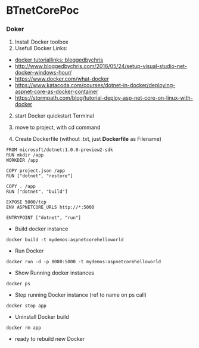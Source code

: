 # BTnetCorePoc


### Doker

1. Install Docker toolbox
2. Usefull Docker Links: 
  * [docker tutoriallinks: bloggedbychris](http://www.bloggedbychris.com/2016/05/24/setup-visual-studio-net-docker-windows-hour/)
  * http://www.bloggedbychris.com/2016/05/24/setup-visual-studio-net-docker-windows-hour/ 
  * https://www.docker.com/what-docker
  * https://www.katacoda.com/courses/dotnet-in-docker/deploying-aspnet-core-as-docker-container
  * https://stormpath.com/blog/tutorial-deploy-asp-net-core-on-linux-with-docker

2. start Docker quickstart Terminal

3. move to project, with cd command

4. Create Dockerfile (without .txt, just **Dockerfile** as Filename)
```
FROM microsoft/dotnet:1.0.0-preview2-sdk
RUN mkdir /app
WORKDIR /app

COPY project.json /app
RUN ["dotnet", "restore"]

COPY . /app
RUN ["dotnet", "build"]

EXPOSE 5000/tcp
ENV ASPNETCORE_URLS http://*:5000
 
ENTRYPOINT ["dotnet", "run"]
```

* Build docker instance

```
docker build -t mydemos:aspnetcorehelloworld
```

* Run Docker

```
docker run -d -p 8080:5000 -t mydemos:aspnetcorehelloworld
```

* Show Running docker instances

```
docker ps
```

* Stop running Docker instance (ref to name on ps call)

```
docker stop app
```

* Uninstall Docker build

```
docker rm app
```

* ready to rebuild new Docker 

